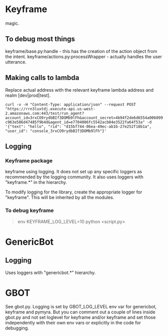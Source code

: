 # Keyframe

magic.

## To debug most things

keyframe/base.py:handle - this has the creation of the action object from the intent.
keyframe/actions.py:processWrapper - actually handles the user utterance.

## Making calls to lambda

Replace actual address with the relevant keyframe lambda address and realm [dev|prod|test].

`curl -v -H "Content-Type: application/json" --request POST "https://rrn3luxtdj.execute-api.us-west-2.amazonaws.com:443/test/run_agent?account_id=3rxCO9rydbBIf3DOMb9lFh&account_secret=4b94f2de6d6554a006099c963e586d47485f9b4d&agent_id=e7704006fc5542acb04e3522fa64f53a" -d '{"text": "hello", "rid": "d15bf744-06ea-49ec-ab1b-27e252f18b1a", "user_id": "console_3rxCO9rydbBIf3DOMb9lFh"}'
`
## Logging

### Keyframe package
keyframe using logging. It does not set up any specific loggers as recommended
by the logging community. It also uses loggers with "keyframe.*" in the hierarchy.

To modify logging for the library, create the appropriate logger for "keyframe".
This will be inherited by all the modules.

### To debug keyframe
> env KEYFRAME_LOG_LEVEL=10 python <script.py>

# GenericBot

## Logging
Uses loggers with "genericbot.*" hierarchy.

# GBOT

See gbot.py. Logging is set by GBOT_LOG_LEVEL env var for genericbot, keyframe and pymyra. But you can comment out a couple of lines inside gbot.py and not set loglevel for keyframe and/or keyframe and set those independently with their own env vars or explicitly in the code for debugging.

